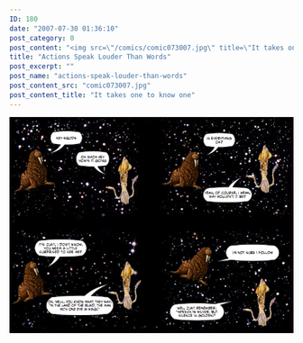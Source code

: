 ```yaml
---
ID: 180
date: "2007-07-30 01:36:10"
post_category: 0
post_content: "<img src=\"/comics/comic073007.jpg\" title=\"It takes one to know one\" />"
title: "Actions Speak Louder Than Words"
post_excerpt: ""
post_name: "actions-speak-louder-than-words"
post_content_src: "comic073007.jpg"
post_content_title: "It takes one to know one"
---
```



[![It takes one to know one](/comics-hi-res/comic073007.jpg)](/comics-hi-res/comic073007.jpg)
